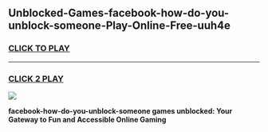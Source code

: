 
## Unblocked-Games-facebook-how-do-you-unblock-someone-Play-Online-Free-uuh4e
<h3>
<a href="https://premium76.site?title=facebook-how-do-you-unblock-someone&ref=26A">CLICK TO PLAY</a></h3>
<hr>

<h3>
<a href="https://premium76.site?title=facebook-how-do-you-unblock-someone&ref=26A">CLICK 2 PLAY</a>
  
</h3>

<a href="https://premium76.site?title=facebook-how-do-you-unblock-someone&ref=26A"><img src="https://clearcache.store/games.png"></a>


**facebook-how-do-you-unblock-someone games unblocked: Your Gateway to Fun and Accessible Online Gaming**
